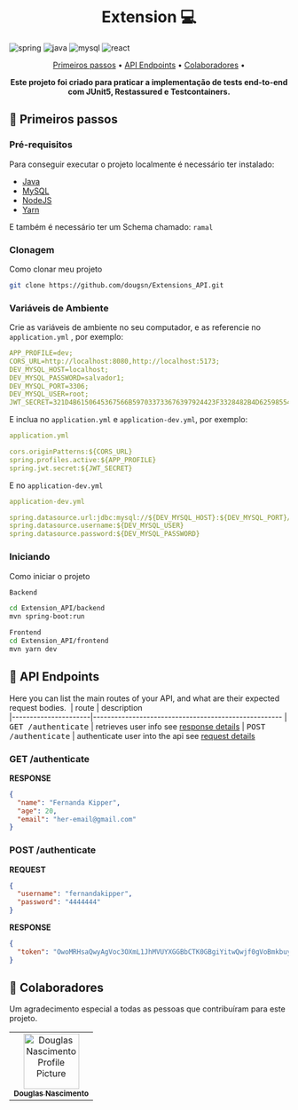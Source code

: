 [JAVA_BADGE]:https://img.shields.io/badge/java-%23ED8B00.svg?style=for-the-badge&logo=openjdk&logoColor=white
[SPRING_BADGE]: https://img.shields.io/badge/spring-%236DB33F.svg?style=for-the-badge&logo=spring&logoColor=white
[MYSQL_BADGE]:https://img.shields.io/badge/MySQL-005CFE.svg?style=for-the-badge&logo=mysql&logoColor=white
[REACT_BADGE]:https://img.shields.io/badge/react-000.svg?style=for-the-badge&logo=react&logoColor=blue


<h1 align="center" style="font-weight: bold;">Extension 💻</h1>

![spring][SPRING_BADGE]
![java][JAVA_BADGE]
![mysql][MYSQL_BADGE]
![react][REACT_BADGE]

<p align="center">
 <a href="#started">Primeiros passos</a> • 
  <a href="#routes">API Endpoints</a> •
 <a href="#colab">Colaboradores</a> •
</p>

<p align="center">
  <b>Este projeto foi criado para praticar a implementação de tests end-to-end com JUnit5, Restassured e Testcontainers.</b>
</p>

<h2 id="started">🚀  Primeiros passos</h2>

<h3>Pré-requisitos</h3>

Para conseguir executar o projeto localmente é necessário ter instalado:

- [Java](https://www.oracle.com/br/java/technologies/downloads/#java17)
- [MySQL](https://dev.mysql.com/downloads/installer/)
- [NodeJS](https://nodejs.org/en/download/current)
- [Yarn](https://classic.yarnpkg.com/lang/en/docs/install/#windows-stable)

E também é necessário ter um Schema chamado: `ramal`

<h3>Clonagem</h3>

Como clonar meu projeto

```bash
git clone https://github.com/dougsn/Extensions_API.git
```

<h3>Variáveis de Ambiente</h2>

Crie as variáveis de ambiente no seu computador, e as referencie no `application.yml` , por exemplo:

```yaml
APP_PROFILE=dev;
CORS_URL=http://localhost:8080,http://localhost:5173;
DEV_MYSQL_HOST=localhost;
DEV_MYSQL_PASSWORD=salvador1;
DEV_MYSQL_PORT=3306;
DEV_MYSQL_USER=root;
JWT_SECRET=321D4B6150645367566B597033733676397924423F3328482B4D625985546222;
```

E inclua no `application.yml` e `application-dev.yml`, por exemplo:

```yaml
application.yml

cors.originPatterns:${CORS_URL}
spring.profiles.active:${APP_PROFILE}
spring.jwt.secret:${JWT_SECRET}
```

E no `application-dev.yml`

```yaml
application-dev.yml

spring.datasource.url:jdbc:mysql://${DEV_MYSQL_HOST}:${DEV_MYSQL_PORT}/ramal
spring.datasource.username:${DEV_MYSQL_USER}
spring.datasource.password:${DEV_MYSQL_PASSWORD}
```

<h3>Iniciando</h3>

Como iniciar o projeto

```bash
Backend

cd Extension_API/backend
mvn spring-boot:run

Frontend
cd Extension_API/frontend
mvn yarn dev
``````


<h2 id="routes">📍 API Endpoints</h2>

Here you can list the main routes of your API, and what are their expected request bodies.
​
| route               | description                                          
|----------------------|-----------------------------------------------------
| <kbd>GET /authenticate</kbd>     | retrieves user info see [response details](#get-auth-detail)
| <kbd>POST /authenticate</kbd>     | authenticate user into the api see [request details](#post-auth-detail)

<h3 id="get-auth-detail">GET /authenticate</h3>

**RESPONSE**
```json
{
  "name": "Fernanda Kipper",
  "age": 20,
  "email": "her-email@gmail.com"
}
```

<h3 id="post-auth-detail">POST /authenticate</h3>

**REQUEST**
```json
{
  "username": "fernandakipper",
  "password": "4444444"
}
```

**RESPONSE**
```json
{
  "token": "OwoMRHsaQwyAgVoc3OXmL1JhMVUYXGGBbCTK0GBgiYitwQwjf0gVoBmkbuyy0pSi"
}
```

<h2 id="colab">🤝 Colaboradores</h2>

Um agradecimento especial a todas as pessoas que contribuíram para este projeto.

<table>
  <tr>
    <td align="center">
      <a href="#">
        <img src="https://avatars.githubusercontent.com/u/80468956?s=96&v=4" width="100px;" alt="Douglas Nascimento Profile Picture"/><br>
        <sub>
          <b>Douglas Nascimento</b>
        </sub>
      </a>
    </td>
  </tr>
</table>
